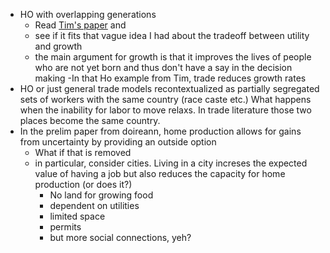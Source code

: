 - HO with overlapping generations  
  - Read [Tim's paper](https://users.econ.umn.edu/~tkehoe/papers/DemographicsHO.pdf) and 
  - see if it fits that vague idea I had about the tradeoff between utility and growth
  - the main argument for growth is that it improves the lives of people who are not yet born and thus don't have a say in the decision making
    -In that Ho example from Tim, trade reduces growth rates
- HO or just general trade models recontextualized as partially segregated sets of workers with the same country (race caste etc.) What happens when the inability for labor to move relaxs. In trade literature those two places become the same country.
- In the prelim paper from doireann, home production allows for gains from uncertainty by providing an outside option
  - What if that is removed
  - in particular, consider cities. Living in a city increses the expected value of having a job but also reduces the capacity for home production (or does it?)
    - No land for growing food
    - dependent on utilities
    - limited space
    - permits
    - but more social connections, yeh?